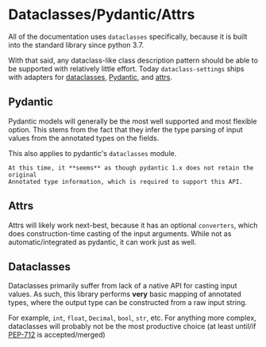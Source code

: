 # Dataclasses/Pydantic/Attrs

All of the documentation uses `dataclasses` specifically, because it is built
into the standard library since python 3.7.

With that said, any dataclass-like class description pattern should be able to
be supported with relatively little effort. Today `dataclass-settings` ships
with adapters for
[dataclasses](https://docs.python.org/3/library/dataclasses.html),
[Pydantic](https://pydantic-docs.helpmanual.io/), and
[attrs](https://www.attrs.org).

## Pydantic

Pydantic models will generally be the most well supported and most flexible
option. This stems from the fact that they infer the type parsing of input
values from the annotated types on the fields.

This also applies to pydantic's `dataclasses` module.

```{note}
At this time, it **seems** as though pydantic 1.x does not retain the original
Annotated type information, which is required to support this API.
```

## Attrs

Attrs will likely work next-best, because it has an optional `converters`, which
does construction-time casting of the input arguments. While not as
automatic/integrated as pydantic, it can work just as well.

## Dataclasses

Dataclasses primarily suffer from lack of a native API for casting input values.
As such, this library performs **very** basic mapping of annotated types, where
the output type can be constructed from a raw input string.

For example, `int`, `float`, `Decimal`, `bool`, `str`, etc. For anything more
complex, dataclasses will probably not be the most productive choice (at least
until/if [PEP-712](https://peps.python.org/pep-0712/) is accepted/merged)
